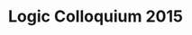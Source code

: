 ---
collection: meetings
title: 'Logic Colloquium 2015'
permalink: 
venue: University of Helsinki, Finland
excerpt: August 8-13, 2015
comments: true
tags:
---